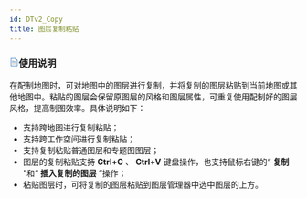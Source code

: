 ```yaml
---
id: DTv2_Copy
title: 图层复制粘贴
---
```

### ![](../../img/read.gif)使用说明

在配制地图时，可对地图中的图层进行复制，并将复制的图层粘贴到当前地图或其他地图中。粘贴的图层会保留原图层的风格和图层属性，可重复使用配制好的图层风格，提高制图效率。具体说明如下：

  * 支持跨地图进行复制粘贴；
  * 支持跨工作空间进行复制粘贴；
  * 支持复制粘贴普通图层和专题图图层；
  * 图层的复制粘贴支持 **Ctrl+C** 、 **Ctrl+V** 键盘操作，也支持鼠标右键的“ **复制** ”和“ **插入复制的图层** ”操作；
  * 粘贴图层时，可将复制的图层粘贴到图层管理器中选中图层的上方。

